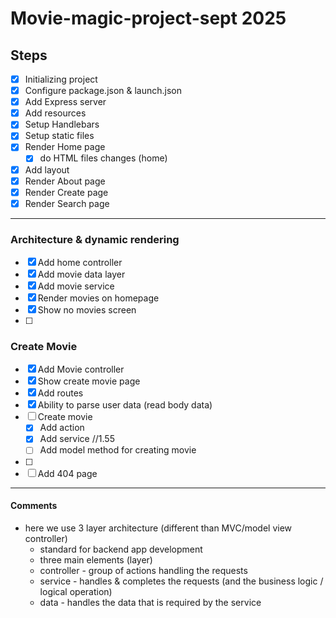 # Movie-magic-project-sept 2025

## Steps

- [x] Initializing project
- [x] Configure package.json & launch.json
- [x] Add Express server
- [x] Add resources
- [x] Setup Handlebars
- [x] Setup static files
- [x] Render Home page
  - [x] do HTML files changes (home)
- [x] Add layout
- [x] Render About page
- [x] Render Create page
- [x] Render Search page

---

### Architecture & dynamic rendering

- [x] Add home controller
- [x] Add movie data layer
- [x] Add movie service
- [x] Render movies on homepage
- [x] Show no movies screen
- [ ]

### Create Movie

- [x] Add Movie controller
- [x] Show create movie page
- [x] Add routes
- [x] Ability to parse user data (read body data)
- [ ] Create movie
  - [x] Add action
  - [x] Add service //1.55
  - [ ] Add model method for creating movie
- [ ]
- [ ] Add 404 page

---

#### Comments

- here we use 3 layer architecture (different than MVC/model view controller)
  - standard for backend app development
  - three main elements (layer)
  - controller - group of actions handling the requests
  - service - handles & completes the requests (and the business logic / logical operation)
  - data - handles the data that is required by the service
